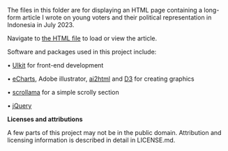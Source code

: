 The files in this folder are for displaying an HTML page containing a long-form article I wrote on young voters and their political representation in Indonesia in July 2023.

Navigate to [the HTML file](/indonesia-young-voters-dilemma.html) to load or view the article.

Software and packages used in this project include:

•	[UIkit](https://github.com/uikit/uikit) for front-end development

•	[eCharts](https://echarts.apache.org/handbook/en/get-started/), Adobe illustrator, [ai2html](http://ai2html.org/) and [D3](https://d3js.org/d3.v4.js) for creating graphics

•	[scrollama](https://github.com/russellsamora/scrollama) for a simple scrolly section

•	[jQuery](https://jquery.com/download/)

**Licenses and attributions**

A few parts of this project may not be in the public domain. Attribution and licensing information is described in detail in LICENSE.md.
